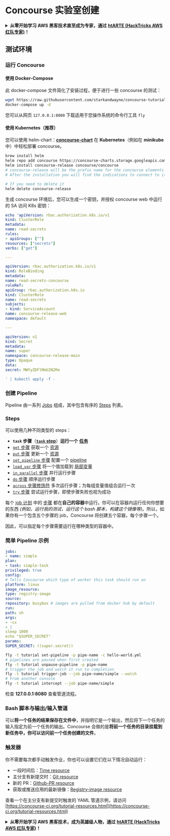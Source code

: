 # Concourse 实验室创建

<details>

<summary><strong>从零开始学习 AWS 黑客技术直至成为专家，通过</strong> <a href="https://training.hacktricks.xyz/courses/arte"><strong>htARTE (HackTricks AWS 红队专家)</strong></a><strong>！</strong></summary>

支持 HackTricks 的其他方式：

* 如果您希望在 **HackTricks 中看到您的公司广告** 或 **下载 HackTricks 的 PDF 版本**，请查看 [**订阅计划**](https://github.com/sponsors/carlospolop)！
* 获取 [**官方 PEASS & HackTricks 商品**](https://peass.creator-spring.com)
* 发现 [**PEASS 家族**](https://opensea.io/collection/the-peass-family)，我们独家的 [**NFTs 集合**](https://opensea.io/collection/the-peass-family)
* **加入** 💬 [**Discord 群组**](https://discord.gg/hRep4RUj7f) 或 [**telegram 群组**](https://t.me/peass) 或在 **Twitter** 🐦 上 **关注** 我 [**@carlospolopm**](https://twitter.com/carlospolopm)**。**
* **通过向** [**HackTricks**](https://github.com/carlospolop/hacktricks) 和 [**HackTricks Cloud**](https://github.com/carlospolop/hacktricks-cloud) github 仓库提交 PR 来分享您的黑客技巧。

</details>

## 测试环境

### 运行 Concourse

#### 使用 Docker-Compose

此 docker-compose 文件简化了安装过程，便于进行一些 concourse 的测试：
```bash
wget https://raw.githubusercontent.com/starkandwayne/concourse-tutorial/master/docker-compose.yml
docker-compose up -d
```
您可以从网页 `127.0.0.1:8080` 下载适用于您操作系统的命令行工具 `fly`

#### 使用 Kubernetes（推荐）

您可以使用 helm-chart：[**concourse-chart**](https://github.com/concourse/concourse-chart) 在 **Kubernetes**（例如在 **minikube** 中）中轻松部署 concourse。
```bash
brew install helm
helm repo add concourse https://concourse-charts.storage.googleapis.com/
helm install concourse-release concourse/concourse
# concourse-release will be the prefix name for the concourse elements in k8s
# After the installation you will find the indications to connect to it in the console

# If you need to delete it
helm delete concourse-release
```
生成 concourse 环境后，您可以生成一个密钥，并授权 concourse web 中运行的 SA 访问 K8s 密钥：
```yaml
echo 'apiVersion: rbac.authorization.k8s.io/v1
kind: ClusterRole
metadata:
name: read-secrets
rules:
- apiGroups: [""]
resources: ["secrets"]
verbs: ["get"]

---

apiVersion: rbac.authorization.k8s.io/v1
kind: RoleBinding
metadata:
name: read-secrets-concourse
roleRef:
apiGroup: rbac.authorization.k8s.io
kind: ClusterRole
name: read-secrets
subjects:
- kind: ServiceAccount
name: concourse-release-web
namespace: default

---

apiVersion: v1
kind: Secret
metadata:
name: super
namespace: concourse-release-main
type: Opaque
data:
secret: MWYyZDFlMmU2N2Rm

' | kubectl apply -f -
```
### 创建 Pipeline

Pipeline 由一系列 [Jobs](https://concourse-ci.org/jobs.html) 组成，其中包含有序的 [Steps](https://concourse-ci.org/steps.html) 列表。

### Steps

可以使用几种不同类型的 steps：

* **`task` 步骤**（[**`task` step**](https://concourse-ci.org/task-step.html)）**运行一个** [**任务**](https://concourse-ci.org/tasks.html)
* [`get` 步骤](https://concourse-ci.org/get-step.html) 获取一个 [资源](https://concourse-ci.org/resources.html)
* [`put` 步骤](https://concourse-ci.org/put-step.html) 更新一个 [资源](https://concourse-ci.org/resources.html)
* [`set_pipeline` 步骤](https://concourse-ci.org/set-pipeline-step.html) 配置一个 [pipeline](https://concourse-ci.org/pipelines.html)
* [`load_var` 步骤](https://concourse-ci.org/load-var-step.html) 将一个值加载到 [局部变量](https://concourse-ci.org/vars.html#local-vars)
* [`in_parallel` 步骤](https://concourse-ci.org/in-parallel-step.html) 并行运行步骤
* [`do` 步骤](https://concourse-ci.org/do-step.html) 顺序运行步骤
* [`across` 步骤修饰符](https://concourse-ci.org/across-step.html#schema.across) 多次运行步骤；为每组变量值组合运行一次
* [`try` 步骤](https://concourse-ci.org/try-step.html) 尝试运行步骤，即使步骤失败也视为成功

每个 [job 计划](https://concourse-ci.org/jobs.html#schema.job.plan) 中的 [步骤](https://concourse-ci.org/steps.html) 都在**自己的容器**中运行。你可以在容器内运行任何你想要的东西 _(例如，运行我的测试，运行这个 bash 脚本，构建这个镜像等)_。所以，如果你有一个包含五个步骤的 job，Concourse 将创建五个容器，每个步骤一个。

因此，可以指定每个步骤需要运行在哪种类型的容器中。

### 简单 Pipeline 示例
```yaml
jobs:
- name: simple
plan:
- task: simple-task
privileged: true
config:
# Tells Concourse which type of worker this task should run on
platform: linux
image_resource:
type: registry-image
source:
repository: busybox # images are pulled from docker hub by default
run:
path: sh
args:
- -cx
- |
sleep 1000
echo "$SUPER_SECRET"
params:
SUPER_SECRET: ((super.secret))
```

```bash
fly -t tutorial set-pipeline -p pipe-name -c hello-world.yml
# pipelines are paused when first created
fly -t tutorial unpause-pipeline -p pipe-name
# trigger the job and watch it run to completion
fly -t tutorial trigger-job --job pipe-name/simple --watch
# From another console
fly -t tutorial intercept --job pipe-name/simple
```
检查 **127.0.0.1:8080** 查看管道流程。

### Bash 脚本与输出/输入管道

可以**将一个任务的结果保存在文件中**，并指明它是一个输出，然后将下一个任务的输入指定为前一个任务的输出。Concourse 会做的是**将前一个任务的目录挂载到新任务中，你可以访问前一个任务创建的文件**。

### 触发器

你不需要每次都手动触发作业，你也可以设置它们在以下情况自动运行：

* 一段时间后：[Time resource](https://github.com/concourse/time-resource/)
* 主分支有新提交时：[Git resource](https://github.com/concourse/git-resource)
* 新的 PR：[Github-PR resource](https://github.com/telia-oss/github-pr-resource)
* 获取或推送应用的最新镜像：[Registry-image resource](https://github.com/concourse/registry-image-resource/)

查看一个在主分支有新提交时触发的 YAML 管道示例，请访问 [https://concourse-ci.org/tutorial-resources.html](https://concourse-ci.org/tutorial-resources.html)

<details>

<summary><strong>从零开始学习 AWS 黑客技术，成为英雄级人物，通过</strong> <a href="https://training.hacktricks.xyz/courses/arte"><strong>htARTE (HackTricks AWS 红队专家)</strong></a><strong>！</strong></summary>

支持 HackTricks 的其他方式：

* 如果你想在 **HackTricks 中看到你的公司广告** 或 **下载 HackTricks 的 PDF**，请查看 [**订阅计划**](https://github.com/sponsors/carlospolop)！
* 获取 [**官方 PEASS & HackTricks 商品**](https://peass.creator-spring.com)
* 发现 [**PEASS 家族**](https://opensea.io/collection/the-peass-family)，我们独家的 [**NFTs 集合**](https://opensea.io/collection/the-peass-family)
* **加入** 💬 [**Discord 群组**](https://discord.gg/hRep4RUj7f) 或 [**telegram 群组**](https://t.me/peass) 或在 **Twitter** 🐦 上**关注**我 [**@carlospolopm**](https://twitter.com/carlospolopm)**。**
* **通过向** [**HackTricks**](https://github.com/carlospolop/hacktricks) 和 [**HackTricks Cloud**](https://github.com/carlospolop/hacktricks-cloud) github 仓库提交 PR 来**分享你的黑客技巧**。

</details>
